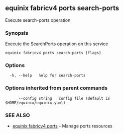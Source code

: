 ## equinix fabricv4 ports search-ports

Execute search-ports operation

### Synopsis

Execute the SearchPorts operation on this service

```
equinix fabricv4 ports search-ports [flags]
```

### Options

```
  -h, --help   help for search-ports
```

### Options inherited from parent commands

```
      --config string   config file (default is $HOME/equinix/equinix.yaml)
```

### SEE ALSO

* [equinix fabricv4 ports](equinix_fabricv4_ports.md)	 - Manage ports resources

